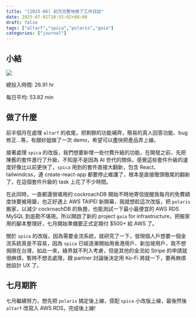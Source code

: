 ```yaml
---
title: "[2025-06] 初次完整地做了工作日誌"
date: 2025-07-01T10:55:02+08:00
draft: false
tags: ["altarf","spica","polaris","gaia"]
categories: ["journal"]
---
```

<!--more-->
## 小結
<div >
<img src="/images/journal-2025-06.png" >
</div>

總投入時間: 26.91 hr

每日平均: 53.82 min

## 做了什麼

前半個月在處理 `altarf` 的收尾，把剩餘的功能補齊，簡易的真人回答功能、bug 修正...等，有跟妙姐做了一次 demo，希望可以盡快把產品弄上線。

接著處理 `spica` 的改版，我們想要新增一些付費升級的功能，在開發之前，先把陳舊的套件進行了升級，不知是不是因為 AI 世代的關係，感覺這些套件升級的速度好像比以前更快了，`spica` 用到的套件直接大翻新，包含 React、tailwindcss，連 create-react-app 都要停止維護了，根本是直接徹頭徹尾的翻新了，在這個套件升級的 task 上花了不少時間。

在此同時，一直都還很堪用的 cockroachDB 開始不時地寄信提醒我每月的免費額度快要被用罄，也正好遇上 AWS TAIPEI 新開幕，我就想趁這次改版，把 `polaris` 搬家，以減少 cockroachDB 的負擔，也能測試一下最小最便宜的 AWS RDS MySQL 到底勘不堪用。所以開啟了新的 project `gaia` for infrastructure，把搬家用的腳本整理好，七月開始準備要正式定期付 $500+ 給 AWS 了。

關於 `spica` 的改版，因為需要金流系統，就研究了一下，發現個人戶想要一個金流系統真是不容易，因為 `spica` 已經逐漸開始用香港用戶、新加坡用戶，我不想侷限在台灣，如此一來，綠界就不列入考慮，但是其他的金流如 Stripe 的申請就很麻煩，暫時不想去處理，跟 partner 討論後決定用 Ko-Fi 將就一下，要再麻煩她設計 UX 了。

## 七月期許

七月繼續努力，想先把 `polaris` 搞定後上線，搭配 `spica` 小改版上線，最後然後 `altarf` 改寫入 AWS RDS，完成後上線!

